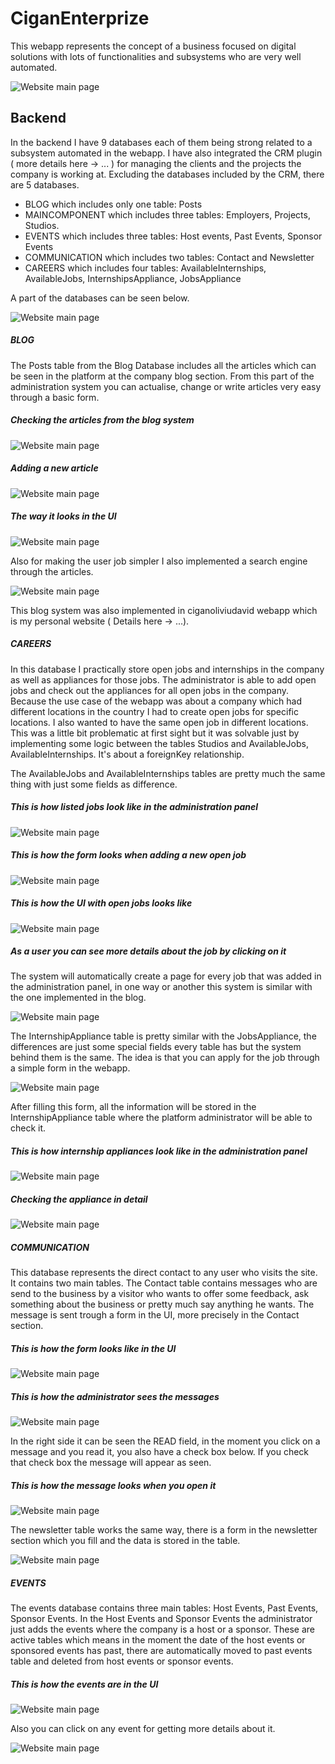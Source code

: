 # CiganEnterprize

This webapp represents the concept of a business focused on digital solutions with lots of functionalities
and subsystems who are very well automated.

![Website main page](CiganEnterprize_documentation/picture_1.png)
 
 ## Backend

In the backend I have 9 databases each of them being strong related to a subsystem automated in the webapp.
I have also integrated the CRM plugin ( more details here -> ... ) for managing the clients and the projects
the company is working at. Excluding the databases included by the CRM, there are 5 databases.
* BLOG which includes only one table: Posts
* MAINCOMPONENT which includes three tables: Employers, Projects, Studios.
* EVENTS which includes three tables: Host events, Past Events, Sponsor Events
* COMMUNICATION which includes two tables: Contact and Newsletter
* CAREERS which includes four tables: AvailableInternships, AvailableJobs, InternshipsAppliance, JobsAppliance 

A part of the databases can be seen below. 

![Website main page](CiganEnterprize_documentation/picture_2.png)

##### BLOG

The Posts table from the Blog Database includes all the articles which can be seen in the platform
at the company blog section. From this part of the administration system you can actualise, 
change or write articles very easy through a basic form.

##### Checking the articles from the blog system

![Website main page](CiganEnterprize_documentation/picture_3.png)

##### Adding a new article

![Website main page](CiganEnterprize_documentation/picture_4.png)

##### The way it looks in the UI

![Website main page](CiganEnterprize_documentation/picture_5.png)

Also for making the user job simpler I also implemented a search engine through the articles.

![Website main page](CiganEnterprize_documentation/picture_6.png)

This blog system was also implemented in ciganoliviudavid webapp which is my personal website ( Details here -> ...).

##### CAREERS

In this database I practically store open jobs and internships in the company as well as appliances for 
those jobs. The administrator is able to add open jobs and check out the appliances for all open jobs
in the company. Because the use case of the webapp was about a company which had different locations in 
the country I had to create open jobs for specific locations. I also wanted to have the same open job 
in different locations. This was a little bit problematic at first sight but it was solvable just by
implementing some logic between the tables Studios and AvailableJobs, AvailableInternships. It's about
a foreignKey relationship.

The AvailableJobs and AvailableInternships tables are pretty much the same thing with just some fields
as difference.

##### This is how listed jobs look like in the administration panel

![Website main page](CiganEnterprize_documentation/picture_7.png)

##### This is how the form looks when adding a new open job

![Website main page](CiganEnterprize_documentation/picture_8.png)

##### This is how the UI with open jobs looks like

![Website main page](CiganEnterprize_documentation/picture_9.png)

##### As a user you can see more details about the job by clicking on it

The system will automatically create a page for every job that was added in the administration panel, 
in one way or another this system is similar with the one implemented in the blog.

![Website main page](CiganEnterprize_documentation/picture_10.png)

The InternshipAppliance table is pretty similar with the JobsAppliance, the differences are just
some special fields every table has but the system behind them is the same. The idea is that you can
apply for the job through a simple form in the webapp.

![Website main page](CiganEnterprize_documentation/picture_11.png)

After filling this form, all the information will be stored in the InternshipAppliance table where
the platform administrator will be able to check it.

##### This is how internship appliances look like in the administration panel

![Website main page](CiganEnterprize_documentation/picture_12.png)

##### Checking the appliance in detail

![Website main page](CiganEnterprize_documentation/picture_13.png)

##### COMMUNICATION

This database represents the direct contact to any user who visits the site. It contains 
two main tables. The Contact table contains messages who are send to the business by a visitor who wants
to offer some feedback, ask something about the business or pretty much say anything he wants.
The message is sent trough a form in the UI, more precisely in the Contact section.

##### This is how the form looks like in the UI

![Website main page](CiganEnterprize_documentation/picture_14.png)

##### This is how the administrator sees the messages

![Website main page](CiganEnterprize_documentation/picture_15.png)

In the right side it can be seen the READ field, in the moment you click on a message and
you read it, you also have a check box below. If you check that check box the message
will appear as seen.

##### This is how the message looks when you open it

![Website main page](CiganEnterprize_documentation/picture_16.png)

The newsletter table works the same way, there is a form in the newsletter section 
which you fill and the data is stored in the table.

![Website main page](CiganEnterprize_documentation/picture_17.png)

##### EVENTS

The events database contains three main tables: Host Events, Past Events, Sponsor Events.
In the Host Events and Sponsor Events the administrator just adds the events where
the company is a host or a sponsor. These are active tables which means in the moment
the date of the host events or sponsored events has past, there are automatically moved
to past events table and deleted from host events or sponsor events.

##### This is how the events are in the UI

![Website main page](CiganEnterprize_documentation/picture_18.png)

Also you can click on any event for getting more details about it.

![Website main page](CiganEnterprize_documentation/picture_19.png)